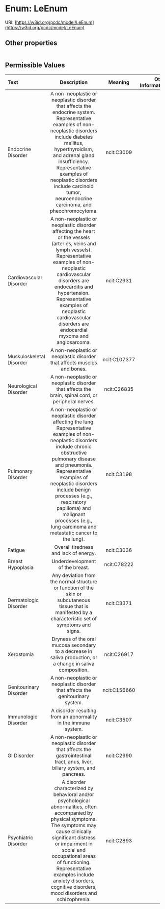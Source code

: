 
# Enum: LeEnum




URI: [https://w3id.org/pcdc/model/LeEnum](https://w3id.org/pcdc/model/LeEnum)


## Other properties

|  |  |  |
| --- | --- | --- |

## Permissible Values

| Text | Description | Meaning | Other Information |
| :--- | :---: | :---: | ---: |
| Endocrine Disorder | A non-neoplastic or neoplastic disorder that affects the endocrine system. Representative examples of non-neoplastic disorders include diabetes mellitus, hyperthyroidism, and adrenal gland insufficiency. Representative examples of neoplastic disorders include carcinoid tumor, neuroendocrine carcinoma, and pheochromocytoma. | ncit:C3009 |  |
| Cardiovascular Disorder | A non-neoplastic or neoplastic disorder affecting the heart or the vessels (arteries, veins and lymph vessels). Representative examples of non-neoplastic cardiovascular disorders are endocarditis and hypertension. Representative examples of neoplastic cardiovascular disorders are endocardial myxoma and angiosarcoma. | ncit:C2931 |  |
| Muskuloskeletal Disorder | A non-neoplastic or neoplastic disorder that affects muscles and bones. | ncit:C107377 |  |
| Neurological Disorder | A non-neoplastic or neoplastic disorder that affects the brain, spinal cord, or peripheral nerves. | ncit:C26835 |  |
| Pulmonary Disorder | A non-neoplastic or neoplastic disorder affecting the lung. Representative examples of non-neoplastic disorders include chronic obstructive pulmonary disease and pneumonia. Representative examples of neoplastic disorders include benign processes (e.g., respiratory papilloma) and malignant processes (e.g., lung carcinoma and metastatic cancer to the lung). | ncit:C3198 |  |
| Fatigue | Overall tiredness and lack of energy. | ncit:C3036 |  |
| Breast Hypoplasia | Underdevelopment of the breast. | ncit:C78222 |  |
| Dermatologic Disorder | Any deviation from the normal structure or function of the skin or subcutaneous tissue that is manifested by a characteristic set of symptoms and signs. | ncit:C3371 |  |
| Xerostomia | Dryness of the oral mucosa secondary to a decrease in saliva production, or a change in saliva composition. | ncit:C26917 |  |
| Genitourinary Disorder | A non-neoplastic or neoplastic disorder that affects the genitourinary system. | ncit:C156660 |  |
| Immunologic Disorder | A disorder resulting from an abnormality in the immune system. | ncit:C3507 |  |
| GI Disorder | A non-neoplastic or neoplastic disorder that affects the gastrointestinal tract, anus, liver, biliary system, and pancreas. | ncit:C2990 |  |
| Psychiatric Disorder | A disorder characterized by behavioral and/or psychological abnormalities, often accompanied by physical symptoms. The symptoms may cause clinically significant distress or impairment in social and occupational areas of functioning. Representative examples include anxiety disorders, cognitive disorders, mood disorders and schizophrenia. | ncit:C2893 |  |

